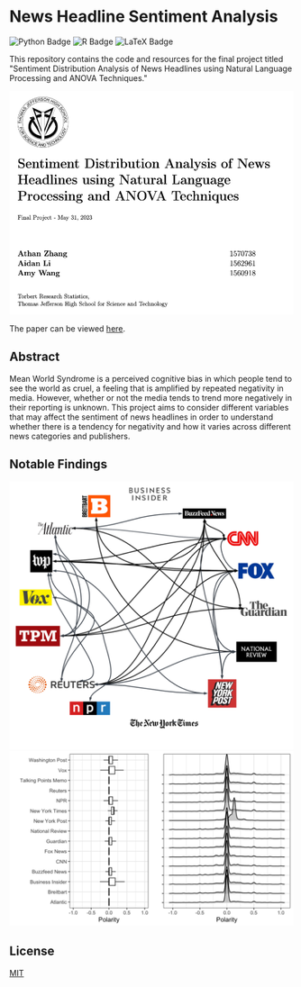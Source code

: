 
# News Headline Sentiment Analysis

![Python Badge](https://img.shields.io/badge/Python-3776AB?logo=python&logoColor=fff&style=flat)
![R Badge](https://img.shields.io/badge/R-276DC3?logo=r&logoColor=fff&style=flat)
![LaTeX Badge](https://img.shields.io/badge/LaTeX-008080?logo=latex&logoColor=fff&style=flat)

This repository contains the code and resources for the final project titled "Sentiment Distribution Analysis of News Headlines using Natural Language Processing and ANOVA Techniques."

![header](https://github.com/athanzxyt/newsheadline-sentiment/blob/main/header.png)

The paper can be viewed [here](https://github.com/athanzxyt/newsheadline-sentiment/blob/main/whitepaper/Zhang2023.pdf).

## Abstract

Mean World Syndrome is a perceived cognitive bias in which people tend to see the world as cruel, a feeling that is amplified by repeated negativity in media. However, whether or not the media tends to trend more negatively in their reporting is unknown. This project aims to consider different variables that may affect the sentiment of news headlines in order to understand whether there is a tendency for negativity and how it varies across different news categories and publishers.

## Notable Findings

![relationships](https://github.com/athanzxyt/newsheadline-sentiment/blob/main/whitepaper/images/relationships.png)
![publishers](https://github.com/athanzxyt/newsheadline-sentiment/blob/main/whitepaper/images/PubPol_Dist.png)

## License

[MIT](https://choosealicense.com/licenses/mit/)


